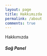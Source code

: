 ```yaml
---
layout: page
title: Hakkımızda 
permalink: /about
comments: true
---
```


<div class="row justify-content-between">
    <div class="col-md-8 pr-5">
        <p>Hakkımızda</p>
    </div>
    <div class="col-md-4">
        <div class="sticky-top sticky-top-80">
            <h5>Sağ Panel</h5>
        </div>
    </div>
</div>
